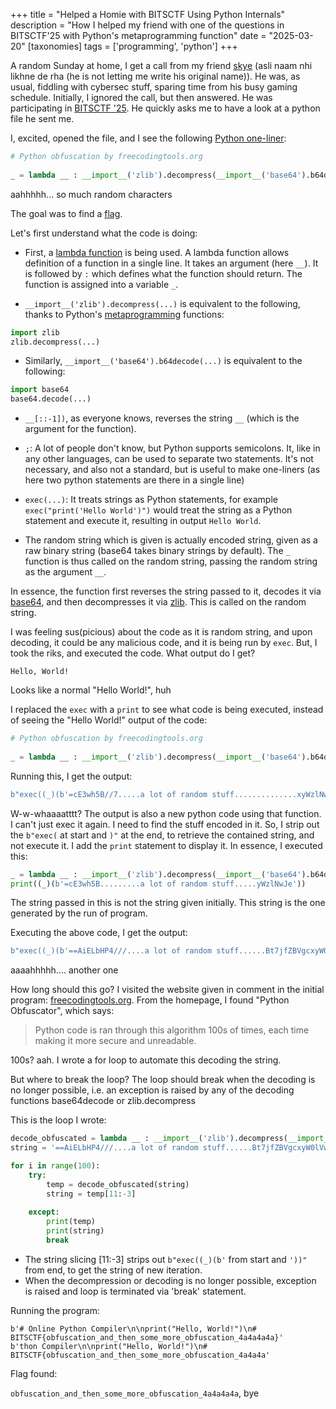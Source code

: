 +++
title = "Helped a Homie with BITSCTF Using Python Internals"
description = "How I helped my friend with one of the questions in BITSCTF'25 with Python's metaprogramming function"
date = "2025-03-20"
[taxonomies]
tags = ['programming', 'python']
+++

A random Sunday at home, I get a call from my friend [skye](https://skyeline.github.io) (asli naam nhi likhne de rha (he is not letting me write his original name)). He was, as usual, fiddling with cybersec stuff, sparing time from his busy gaming schedule. Initially, I ignored the call, but then answered. He was participating in [BITSCTF '25](https://ctftime.org/event/2607/). He quickly asks me to have a look at a python file he sent me.

I, excited, opened the file, and I see the following [Python one-liner](https://wiki.python.org/moin/Powerful%20Python%20One-Liners):

```python
# Python obfuscation by freecodingtools.org
                    
_ = lambda __ : __import__('zlib').decompress(__import__('base64').b64decode(__[::-1]));exec((_)(b'==QfWoizP8/vvPv/tu.........a lot of random stuff...........WiUxyW7lVwJe'))
```

aahhhhh... so much random characters

The goal was to find a [flag](https://en.wikipedia.org/wiki/Capture_the_flag_(cybersecurity)).

Let's first understand what the code is doing:

- First, a [lambda function](https://docs.python.org/3/tutorial/controlflow.html#lambda-expressions) is being used. A lambda function allows definition of a function in a single line. It takes an argument (here `__`). It is followed by `:` which defines what the function should return. The function is assigned into a variable `_`.

- `__import__('zlib').decompress(...)` is equivalent to the following, thanks to Python's [metaprogramming](https://en.wikipedia.org/wiki/Metaprogramming) functions:

```python
import zlib
zlib.decompress(...)
```

- Similarly, `__import__('base64').b64decode(...)` is equivalent to the following:

```python
import base64
base64.decode(...)
```

- `__[::-1])`, as everyone knows, reverses the string `__` (which is the argument for the function).

- `;`: A lot of people don't know, but Python supports semicolons. It, like in any other languages, can be used to separate two statements. It's not necessary, and also not a standard, but is useful to make one-liners (as here two python statements are there in a single line)

- `exec(...)`: It treats strings as Python statements, for example `exec("print('Hello World')")` would treat the string as a Python statement and execute it, resulting in output `Hello World`.

- The random string which is given is actually encoded string, given as a raw binary string (base64 takes binary strings by default). The `_` function is thus called on the random string, passing the random string as the argument `__`.

In essence, the function first reverses the string passed to it, decodes it via [base64](https://en.wikipedia.org/wiki/Base64), and then decompresses it via [zlib](https://en.wikipedia.org/wiki/Zlib). This is called on the random string.

I was feeling sus(picious) about the code as it is random string, and upon decoding, it could be any malicious code, and it is being run by `exec`. But, I took the riks, and executed the code. What output do I get?

```
Hello, World!
```

Looks like a normal "Hello World!", huh

I replaced the `exec` with a `print` to see what code is being executed, instead of seeing the "Hello World!" output of the code:

```python
# Python obfuscation by freecodingtools.org
                    
_ = lambda __ : __import__('zlib').decompress(__import__('base64').b64decode(__[::-1]));print((_)(b'==QfWoizP8/vvPv/tu.......................a lot of random stuff............................WiUxyW7lVwJe'))

```

Running this, I get the output:

```python
b"exec((_)(b'=cE3wh5B//7.....a lot of random stuff..............xyWzlNwJe'))"
```

W-w-whaaaatttt? The output is also a new python code using that function. I can't just exec it again. I need to find the stuff encoded in it. So, I strip out the `b"exec(` at start and `)"` at the end, to retrieve the contained string, and not execute it. I add the `print` statement to display it. In essence, I executed this:

```python           
_ = lambda __ : __import__('zlib').decompress(__import__('base64').b64decode(__[::-1]));
print((_)(b'=cE3wh5B.........a lot of random stuff.....yWzlNwJe'))
```

The string passed in this is not the string given initially. This string is the one generated by the run of program.

Executing the above code, I get the output:

```python
b"exec((_)(b'==AiELbHP4///....a lot of random stuff......Bt7jfZBVgcxyW0lVwJe'))"
```

aaaahhhhh.... another one

How long should this go? I visited the website given in comment in the initial program: [freecodingtools.org](https://freecodingtools.org). From the homepage, I found "Python Obfuscator", which says:

> Python code is ran through this algorithm 100s of times, each time making it more secure and unreadable.

100s? aah. I wrote a for loop to automate this decoding the string.

But where to break the loop? The loop should break when the decoding is no longer possible, i.e. an exception is raised by any of the decoding functions base64decode or zlib.decompress

This is the loop I wrote:

```python
decode_obfuscated = lambda __ : __import__('zlib').decompress(__import__('base64').b64decode(__[::-1]))
string = '==AiELbHP4///....a lot of random stuff......Bt7jfZBVgcxyW0lVwJe'

for i in range(100):
    try:
        temp = decode_obfuscated(string)
        string = temp[11:-3]
        
    except:
        print(temp)
        print(string)
        break
```

- The string slicing  [11:-3] strips out `b"exec((_)(b'` from start and `'))"` from end, to get the string of new iteration.
- When the decompression or decoding is no longer possible, exception is raised and loop is terminated via 'break' statement.

Running the program:

```
b'# Online Python Compiler\n\nprint("Hello, World!")\n# BITSCTF{obfuscation_and_then_some_more_obfuscation_4a4a4a4a}'
b'thon Compiler\n\nprint("Hello, World!")\n# BITSCTF{obfuscation_and_then_some_more_obfuscation_4a4a4a'
```

Flag found:

`obfuscation_and_then_some_more_obfuscation_4a4a4a4a`, bye